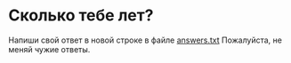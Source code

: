 # Сколько тебе лет?

Напиши свой ответ в новой строке в файле [answers.txt](answers.txt) 
Пожалуйста, не меняй чужие ответы.

